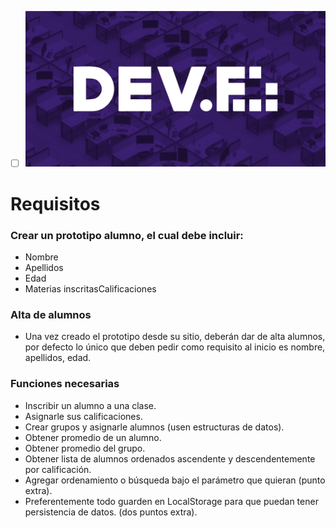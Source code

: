 * [ ] ![1699596048905](image/README/1699596048905.png)

# Requisitos

### Crear un prototipo alumno, el cual debe incluir:

- Nombre
- Apellidos
- Edad
- Materias inscritasCalificaciones

### Alta de alumnos

- Una vez creado el prototipo desde su sitio, deberán dar de alta alumnos, por defecto lo único que deben pedir como requisito al inicio es nombre, apellidos, edad.

### Funciones necesarias

- Inscribir un alumno a una clase.
- Asignarle sus calificaciones.
- Crear grupos y asignarle alumnos (usen estructuras de datos).
- Obtener promedio de un alumno.
- Obtener promedio del grupo.
- Obtener lista de alumnos ordenados ascendente y descendentemente por calificación.
- Agregar ordenamiento o búsqueda bajo el parámetro que quieran (punto extra).
- Preferentemente todo guarden en LocalStorage para que puedan tener persistencia de datos. (dos puntos extra).
